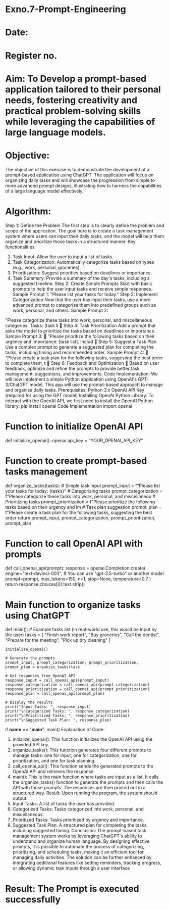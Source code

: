 # Exno.7-Prompt-Engineering
# Date:
# Register no.
# Aim: To Develop a prompt-based application tailored to their personal needs, fostering creativity and practical problem-solving skills while leveraging the capabilities of large language models.
# Objective:
 The objective of this exercise is to demonstrate the development of a prompt-based application using
 ChatGPT. The application will focus on organizing daily tasks and will showcase the progression from simple to
 more advanced prompt designs, illustrating how to harness the capabilities of a large language model
 effectively.
# Algorithm:
 Step 1: Define the Problem
 The first step is to clearly define the problem and scope of the application. The goal here is to create a task
 management system where users can input their daily tasks, and the model will help them organize and
 prioritize those tasks in a structured manner.
 Key functionalities:
 1. Task Input: Allow the user to input a list of tasks.
 2. Task Categorization: Automatically categorize tasks based on types (e.g., work, personal, groceries).
 3. Prioritization: Suggest priorities based on deadlines or importance.
 4. Task Summary: Provide a summary of the day's tasks, including a suggested timeline.
 Step 2: Create Simple Prompts
 Start with basic prompts to help the user input tasks and receive simple responses.
 Sample Prompt 1:
 "Please list your tasks for today."
 Step 3: Implement Categorization
 Now that the user has input their tasks, use a more advanced prompt to categorize them into predefined
 groups such as work, personal, and others.
 Sample Prompt 2:

 "Please categorize these tasks into work, personal, and miscellaneous categories. Tasks: [task li
 
 Step 4: Task Prioritization
 Add a prompt that asks the model to prioritize the tasks based on deadlines or importance.
 Sample Prompt 3:
 
 "Please prioritize the following tasks based on their urgency and importance: [task list]. Includ
 
 Step 5: Suggest a Task Plan
 Use a complex prompt to generate a suggested plan for completing the tasks, including timing and
 recommended order.
 Sample Prompt 4:
 
 "Please create a task plan for the following tasks, suggesting the best order to complete them, t
 
 Step 6: Feedback and Optimization
 
 Based on user feedback, optimize and refine the prompts to provide better task management, suggestions,
 and improvements.
 Code Implementation:
 We will now implement a simple Python application using OpenAI's GPT-3/ChatGPT model. This app will use
 the prompt-based approach to manage and organize daily tasks.
 Prerequisites:
 Python 3.x
 OpenAI API Key (required for using the GPT model)
 Installing OpenAI Python Library:
 To interact with the OpenAI API, we first need to install the OpenAI Python library:
 pip install openai
 Code Implementation
 import openai
 # Function to initialize OpenAI API
def initialize_openai():
    openai.api_key = "YOUR_OPENAI_API_KEY"
 # Function to create prompt-based tasks management
 def organize_tasks(tasks):
    # Simple task input
    prompt_input = f"Please list your tasks for today: {tasks}"
    # Categorizing tasks
    prompt_categorization = f"Please categorize these tasks into work, personal, and miscellaneou
    # Prioritizing tasks
    prompt_prioritization = f"Please prioritize the following tasks based on their urgency and im
    # Task plan suggestion
    prompt_plan = f"Please create a task plan for the following tasks, suggesting the best order 
    return prompt_input, prompt_categorization, prompt_prioritization, prompt_plan
 # Function to call OpenAI API with prompts
 def call_openai_api(prompt):
    response = openai.Completion.create(
        engine="text-davinci-003",  # You can use "gpt-3.5-turbo" or another model
        prompt=prompt,
        max_tokens=150,
        n=1,
        stop=None,
        temperature=0.7
    )
    return response.choices[0].text.strip()
 # Main function to organize tasks using ChatGPT
 def main():
    # Example tasks list (in real-world use, this would be input by the user)
    tasks = [
        "Finish work report",
        "Buy groceries",
        "Call the dentist",
        "Prepare for the meeting",
        "Pick up dry cleaning"
    ]
    
    initialize_openai()
    
    # Generate the prompts
    prompt_input, prompt_categorization, prompt_prioritization, prompt_plan = organize_tasks(task
    
    # Get responses from OpenAI API
    response_input = call_openai_api(prompt_input)
    response_categorization = call_openai_api(prompt_categorization)
    response_prioritization = call_openai_api(prompt_prioritization)
    response_plan = call_openai_api(prompt_plan)
    
    # Display the results
    print("Input Tasks: ", response_input)
    print("\nCategorized Tasks: ", response_categorization)
    print("\nPrioritized Tasks: ", response_prioritization)
    print("\nSuggested Task Plan: ", response_plan)

 if __name__ == "__main__":
 main()
 Explanation of Code:
 1. initialize_openai(): This function initializes the OpenAI API using the provided API key.
 2. organize_tasks(): This function generates four different prompts to manage tasks: one for input, one for
 categorization, one for prioritization, and one for task planning.
 3. call_openai_api(): This function sends the generated prompts to the OpenAI API and retrieves the
 response.
 4. main(): This is the main function where tasks are input as a list. It calls the organize_tasks() function to
 generate the prompts and then calls the API with those prompts. The responses are then printed out in a
 structured way.
 Result:
 Upon running the program, the system should output:
 1. Input Tasks: A list of tasks the user has provided.
 2. Categorized Tasks: Tasks categorized into work, personal, and miscellaneous.
 3. Prioritized Tasks: Tasks prioritized by urgency and importance.
 4. Suggested Task Plan: A structured plan for completing the tasks, including suggested timing.
 Conclusion:
 The prompt-based task management system works by leveraging ChatGPT's ability to understand and
 organize human language. By designing effective prompts, it is possible to automate the process of
 categorizing, prioritizing, and scheduling tasks, making it an efficient tool for managing daily activities.
 The solution can be further enhanced by integrating additional features like setting reminders, tracking
 progress, or allowing dynamic task inputs through a user interface




# Result: The Prompt is executed successfully


